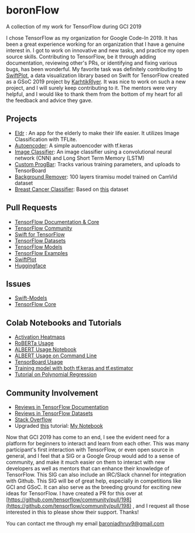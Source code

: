 
# boronFlow



A collection of my work for TensorFlow during GCI 2019

I chose TensorFlow as my organization for Google Code-In 2019. It has been a great experience working for an organization that I have a genuine interest in. I got to work on innovative and new tasks, and practice my open source skills. Contributing to TensorFlow, be it through adding documentation, reviewing other's PRs, or identifying and fixing various bugs, has been wonderful. My favorite task was definitely contributing to [SwiftPlot](https://github.com/KarthikRIyer/swiftplot), a data visualization library based on Swift for TensorFlow created as a GSoC 2019 project by [KarhtikRIyer](https://github.com/KarthikRIyer). It was nice to work on such a new project, and I will surely keep contributing to it. The mentors were very helpful, and I would like to thank them from the bottom of my heart for all the feedback and advice they gave.

## Projects

 - [Eldr](https://github.com/boronhub/eldr) :  An app for the elderly to make their life easier. It utilizes Image Classification with TFLite.
 - [Autoencoder](https://colab.research.google.com/drive/14O4ARBJllu6VS6Cd5WuHZF4mxbjJyYX0):  A simple autoencoder with tf.keras
 - [Image Classifier](https://colab.research.google.com/drive/1D54sG6RWNpCboNGb99cHalzWoE4_Pkxb):  An image classifier using a convolutional neural network (CNN) and Long Short Term Memory (LSTM)
 - [Custom ProgBar]([https://colab.research.google.com/drive/17Zd37hS_jgSqP3b8iC1947PMrE0zNNDf](https://colab.research.google.com/drive/17Zd37hS_jgSqP3b8iC1947PMrE0zNNDf)): Tracks various training parameters, and uploads to TensorBoard
 - [Background Remover]([https://github.com/boronhub/bg-remover](https://github.com/boronhub/bg-remover)): 100 layers tiramisu model trained on CamVid dataset 
 - [Breast Cancer Classifier](https://colab.research.google.com/drive/1YcS3K-0J9vIuTBflXFmSZqm722KnvgyD): Based on [this](https://archive.ics.uci.edu/ml/datasets/Breast+Cancer) dataset

## Pull Requests
 - [TensorFlow Documentation & Core](https://github.com/tensorflow/tensorflow/pulls?utf8=%E2%9C%93&q=is:pr%20author:boronhub%20)
 - [TensorFlow Community](https://github.com/tensorflow/community/pulls/boronhub)
 - [Swift for TensorFlow](https://github.com/tensorflow/swift/pull/357)
 - [TensorFlow Datasets](https://github.com/tensorflow/datasets/pulls/boronhub)
 - [TensorFlow Models](https://github.com/tensorflow/models/pulls/boronhub)
 - [TensorFlow Examples](https://github.com/tensorflow/examples/pulls/boronhub)
 - [SwiftPlot](https://github.com/KarthikRIyer/swiftplot/pulls/boronhub)
 - [Huggingface](https://github.com/huggingface/transformers/pulls/boronhub)
 
## Issues
 - [Swift-Models](https://github.com/tensorflow/swift-models/issues/278)
 - [TensorFlow Core](https://github.com/tensorflow/tensorflow/issues/35079)

## Colab Notebooks and Tutorials

 - [Activation Heatmaps](https://colab.research.google.com/drive/1SsxbQB9QpMT72GhWfaEcoMzKcygdBd51)
 - [RoBERTa Usage](https://colab.research.google.com/drive/1m710fy2OjF9V-7SEUeGPJZhUxDKD-Jp0)
 - [ALBERT Usage Notebook](https://colab.research.google.com/drive/1Z2QVXRGp6F7ZWifwGN0uteJhHf_tIGme)
 - [ALBERT Usage on Command Line](https://github.com/boronhub/ALBERT)
 - [TensorBoard Usage](https://medium.com/@ray4uoflight/uploading-callback-logs-to-tensorboard-975517b2b866)
 - [Training model with both tf.keras and tf.estimator](https://colab.research.google.com/drive/1y1AAtZxeWKt5wfBE5XejaW_s8gYgqZey)
 - [Tutorial on Polynomial Regression](https://medium.com/@ray4uoflight/polynomial-regression-using-python-%20d5d93e92fd60)
 
 ## Community Involvement
 
 - [Reviews in TensorFlow Documentation](https://github.com/tensorflow/tensorflow/pulls?utf8=%E2%9C%93&q=is:open%20is:pr%20commenter:boronhub%20)
 - [Reviews in TensorFlow Datasets](https://github.com/tensorflow/datasets/pulls?utf8=%E2%9C%93&q=is:pr%20commenter:boronhub)
 - [Stack Overflow](https://stackoverflow.com/a/59414783/12566761)
 - Upgraded [this](https://www.kaggle.com/jameskhoo/deep-learning-with-keras-and-tensorflow/data) tutorial: [My Notebook](https://colab.research.google.com/drive/1nDvG667nxpME0LtkRkAMPlW2GNb9iJnb)

 
Now that GCI 2019 has come to an end, I see the evident need for a platform for beginners to interact and learn from each other. This was many participant's first interaction with TensorFlow, or even open source in general, and I feel that a SIG or a Google Group would add to a sense of community, and make it much easier on them to interact with new developers as well as mentors that can enhance their knowledge of TensorFlow. This SIG can also include an IRC/Slack channel for integration with Github. This SIG will be of great help, especially in competitions like GCI and GSoC. It can also serve as the breeding ground for exciting new ideas for TensorFlow. I have created a PR for this over at [https://github.com/tensorflow/community/pull/198](https://github.com/tensorflow/community/pull/198) , and I request all those interested in this to please show their support. Thanks!

You can contact me through my email baroniadhruv9@gmail.com
